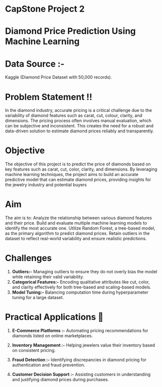 # CapStone Project 2

# Diamond Price Prediction Using Machine Learning


# Data Source :- 
Kaggle (Diamond Price Dataset with 50,000 records).

# Problem Statement ‼️
In the diamond industry, accurate pricing is a critical challenge due to the variability of diamond features such as carat, cut, colour, clarity, and dimensions. 
The pricing process often involves manual evaluation, which can be subjective and inconsistent. 
This creates the need for a robust and data-driven solution to estimate diamond prices reliably and transparently.

# Objective  
The objective of this project is to predict the price of diamonds based on key features such as carat, cut, color, clarity, and dimensions. By leveraging machine learning techniques, the project aims to build an accurate predictive model that can estimate diamond prices, providing insights for the jewelry industry and potential buyers

# Aim
The aim is to:
Analyze the relationship between various diamond features and their price.
Build and evaluate multiple machine learning models to identify the most accurate one.
Utilize Random Forest, a tree-based model, as the primary algorithm to predict diamond prices.
Retain outliers in the dataset to reflect real-world variability and ensure realistic predictions.

# Challenges 
1) **Outliers:-** Managing outliers to ensure they do not overly bias the model while retaining their valid variability. 
2) **Categorical Features:-** Encoding qualitative attributes like cut, color, and clarity effectively for both tree-based and scaling-based models. 
3) **Model Tuning:-** Balancing computation time during hyperparameter tuning for a large dataset. 

# Practical Applications 💁

1) **E-Commerce Platforms :-** Automating pricing recommendations for diamonds listed on online marketplaces. 

2) **Inventory Management :-** Helping jewelers value their inventory based on consistent pricing. 

3) **Fraud Detection :-** Identifying discrepancies in diamond pricing for authentication and fraud prevention. 

4) **Customer Decision Support :-** Assisting customers in understanding and justifying diamond prices during purchases. 
